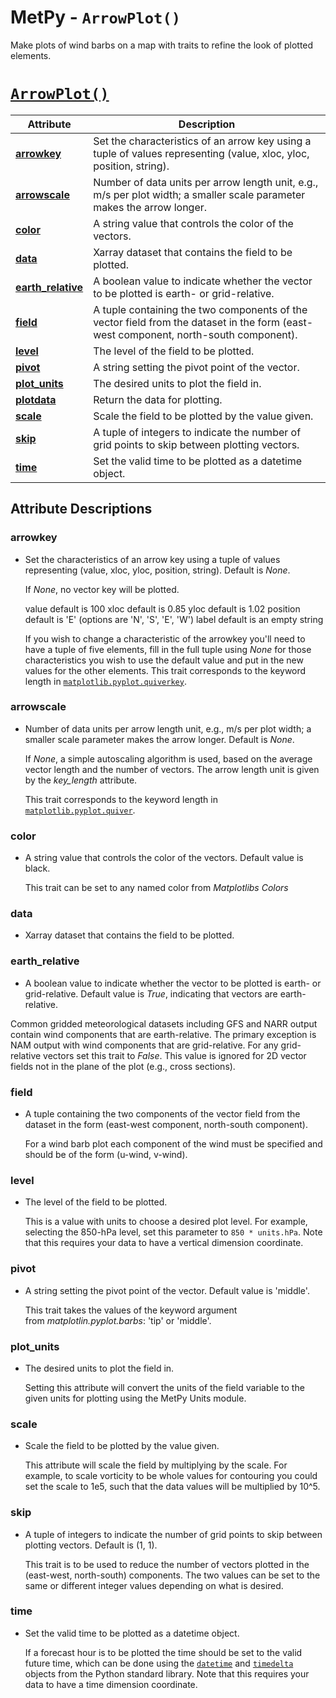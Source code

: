 # MetPy - `ArrowPlot()`

Make plots of wind barbs on a map with traits to refine the look of plotted elements.

# <a href="https://unidata.github.io/MetPy/latest/api/generated/metpy.plots.ArrowPlot.html" target="_blank">`ArrowPlot()`</a>
  | Attribute | Description |
  | - | - |
  | <a href="https://unidata.github.io/MetPy/latest/api/generated/metpy.plots.ArrowPlot.html#metpy.plots.ArrowPlot.arrowkey" target="_blank">**arrowkey**</a> | Set the characteristics of an arrow key using a tuple of values representing (value, xloc, yloc, position, string). |
  | <a href="https://unidata.github.io/MetPy/latest/api/generated/metpy.plots.ArrowPlot.html#metpy.plots.ArrowPlot.arrowscale" target="_blank">**arrowscale**</a> | Number of data units per arrow length unit, e.g., m/s per plot width; a smaller scale parameter makes the arrow longer. |
  | <a href="https://unidata.github.io/MetPy/latest/api/generated/metpy.plots.ArrowPlot.html#metpy.plots.ArrowPlot.color" target="_blank">**color**</a> | A string value that controls the color of the vectors. |
  | <a href="https://unidata.github.io/MetPy/latest/api/generated/metpy.plots.ArrowPlot.html#metpy.plots.ArrowPlot.data" target="_blank">**data**</a> | Xarray dataset that contains the field to be plotted. |
  | <a href="https://unidata.github.io/MetPy/latest/api/generated/metpy.plots.ArrowPlot.html#metpy.plots.ArrowPlot.earth_relative" target="_blank">**earth_relative**</a> | A boolean value to indicate whether the vector to be plotted is earth- or grid-relative. |
  | <a href="https://unidata.github.io/MetPy/latest/api/generated/metpy.plots.ArrowPlot.html#metpy.plots.ArrowPlot.field" target="_blank">**field**</a> | A tuple containing the two components of the vector field from the dataset in the form (east-west component, north-south component). |
  | <a href="https://unidata.github.io/MetPy/latest/api/generated/metpy.plots.ArrowPlot.html#metpy.plots.ArrowPlot.level" target="_blank">**level**</a> | The level of the field to be plotted. |
  | <a href="https://unidata.github.io/MetPy/latest/api/generated/metpy.plots.ArrowPlot.html#metpy.plots.ArrowPlot.pivot" target="_blank">**pivot**</a> | A string setting the pivot point of the vector. |
  | <a href="https://unidata.github.io/MetPy/latest/api/generated/metpy.plots.ArrowPlot.html#metpy.plots.ArrowPlot.plot_units" target="_blank">**plot_units**</a> | The desired units to plot the field in. |
  | <a href="https://unidata.github.io/MetPy/latest/api/generated/metpy.plots.ArrowPlot.html#metpy.plots.ArrowPlot.plotdata" target="_blank">**plotdata**</a> | Return the data for plotting. |
  | <a href="https://unidata.github.io/MetPy/latest/api/generated/metpy.plots.ArrowPlot.html#metpy.plots.ArrowPlot.scale" target="_blank">**scale**</a> | Scale the field to be plotted by the value given. |
  | <a href="https://unidata.github.io/MetPy/latest/api/generated/metpy.plots.ArrowPlot.html#metpy.plots.ArrowPlot.skip" target="_blank">**skip**</a> | A tuple of integers to indicate the number of grid points to skip between plotting vectors. |
  | <a href="https://unidata.github.io/MetPy/latest/api/generated/metpy.plots.ArrowPlot.html#metpy.plots.ArrowPlot.time" target="_blank">**time**</a> | Set the valid time to be plotted as a datetime object. |

## Attribute Descriptions

### **arrowkey**
  * Set the characteristics of an arrow key using a tuple of values representing (value, xloc, yloc, position, string).
    Default is *None*.

    If *None*, no vector key will be plotted.

    value default is 100 xloc default is 0.85 yloc default is 1.02 position default is 'E'
    (options are 'N', 'S', 'E', 'W') label default is an empty string

    If you wish to change a characteristic of the arrowkey you'll need to have a tuple of five elements,
    fill in the full tuple using *None* for those characteristics you wish to use the default value and
    put in the new values for the other elements. This trait corresponds to the keyword length in
    <a href="https://matplotlib.org/stable/api/_as_gen/matplotlib.pyplot.quiverkey.html#matplotlib.pyplot.quiverkey " target="_blank">`matplotlib.pyplot.quiverkey`</a>.

### **arrowscale**
  * Number of data units per arrow length unit, e.g., m/s per plot width; a smaller scale parameter makes
    the arrow longer. Default is *None*.

    If *None*, a simple autoscaling algorithm is used, based on the average vector length and the number of
    vectors. The arrow length unit is given by the *key_length* attribute.

    This trait corresponds to the keyword length in
    <a href="https://matplotlib.org/stable/api/_as_gen/matplotlib.pyplot.quiver.html#matplotlib.pyplot.quiver " target="_blank">`matplotlib.pyplot.quiver`</a>.

### **color**
  * A string value that controls the color of the vectors. Default value is black.

    This trait can be set to any named color from *Matplotlibs Colors*

### **data**
  * Xarray dataset that contains the field to be plotted.

### **earth_relative**
  * A boolean value to indicate whether the vector to be plotted is earth- or grid-relative.
    Default value is *True*, indicating that vectors are earth-relative.

   Common gridded meteorological datasets including GFS and NARR output contain wind components
   that are earth-relative. The primary exception is NAM output with wind components that are grid-relative.
   For any grid-relative vectors set this trait to *False*. This value is ignored for 2D vector fields not
   in the plane of the plot (e.g., cross sections).

### **field**
  * A tuple containing the two components of the vector field from the dataset in the form (east-west component, north-south component).

    For a wind barb plot each component of the wind must be specified and should be of the form (u-wind, v-wind).

### **level**
  * The level of the field to be plotted.

    This is a value with units to choose a desired plot level. For example, selecting the
    850-hPa level, set this parameter to `850 * units.hPa`. Note that this requires your
    data to have a vertical dimension coordinate.

### **pivot**
  * A string setting the pivot point of the vector. Default value is 'middle'.

    This trait takes the values of the keyword argument from *matplotlin.pyplot.barbs*: 'tip' or 'middle'.

### **plot_units**
  * The desired units to plot the field in.

    Setting this attribute will convert the units of the field variable to the given units for plotting using the MetPy Units module.

### **scale**
  * Scale the field to be plotted by the value given.

    This attribute will scale the field by multiplying by the scale. For example, to scale
    vorticity to be whole values for contouring you could set the scale to 1e5, such that
    the data values will be multiplied by 10^5.

### **skip**
  * A tuple of integers to indicate the number of grid points to skip between plotting vectors. Default is (1, 1).

    This trait is to be used to reduce the number of vectors plotted in the (east-west, north-south)
    components. The two values can be set to the same or different integer values depending on what is desired.

### **time**
  * Set the valid time to be plotted as a datetime object.

    If a forecast hour is to be plotted the time should be set to the valid future time, which can be done using the
    <a href="https://docs.python.org/3/library/datetime.html#datetime.datetime" target="_blank">`datetime`</a> and
    <a href="https://docs.python.org/3/library/datetime.html#datetime.timedelta" target="_blank">`timedelta`</a>
    objects from the Python standard library. Note that this requires your data to have a time dimension coordinate.
